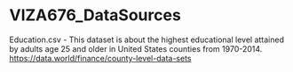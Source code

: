 # VIZA676_DataSources

Education.csv - This dataset is about the highest educational level attained by adults age 25 and older in United States counties from 1970-2014.
https://data.world/finance/county-level-data-sets

